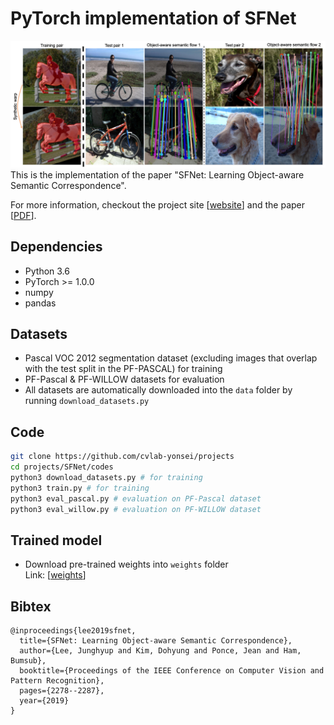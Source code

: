# PyTorch implementation of SFNet

<img src="../SFNet_files/teaser.png" alt="no_image"/>
This is the implementation of the paper "SFNet: Learning Object-aware Semantic Correspondence".

For more information, checkout the project site [[website](https://cvlab.yonsei.ac.kr/projects/SFNet/)] and the paper [[PDF](http://openaccess.thecvf.com/content_CVPR_2019/papers/Lee_SFNet_Learning_Object-Aware_Semantic_Correspondence_CVPR_2019_paper.pdf)].

## Dependencies
* Python 3.6
* PyTorch >= 1.0.0
* numpy
* pandas

## Datasets
* Pascal VOC 2012 segmentation dataset (excluding images that overlap with the test split in the PF-PASCAL) for training
* PF-Pascal & PF-WILLOW datasets for evaluation
* All datasets are automatically downloaded into the ``data`` folder by running ``download_datasets.py``

## Code
```bash
git clone https://github.com/cvlab-yonsei/projects
cd projects/SFNet/codes
python3 download_datasets.py # for training
python3 train.py # for training
python3 eval_pascal.py # evaluation on PF-Pascal dataset
python3 eval_willow.py # evaluation on PF-WILLOW dataset
```

## Trained model
* Download pre-trained weights into ``weights`` folder <br>Link: [[weights](https://drive.google.com/a/yonsei.ac.kr/file/d/1RmVcrla-7qUYVxRdr6ngqRmmu2RK-qrk/view?usp=sharing)]

## Bibtex
```
@inproceedings{lee2019sfnet,
  title={SFNet: Learning Object-aware Semantic Correspondence},
  author={Lee, Junghyup and Kim, Dohyung and Ponce, Jean and Ham, Bumsub},
  booktitle={Proceedings of the IEEE Conference on Computer Vision and Pattern Recognition},
  pages={2278--2287},
  year={2019}
}
```
